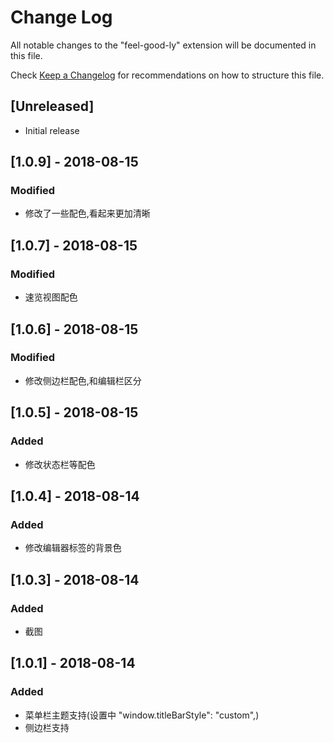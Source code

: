 # Change Log
All notable changes to the "feel-good-ly" extension will be documented in this file.

Check [Keep a Changelog](http://keepachangelog.com/) for recommendations on how to structure this file.

## [Unreleased]
- Initial release

## [1.0.9] - 2018-08-15
### Modified
- 修改了一些配色,看起来更加清晰

## [1.0.7] - 2018-08-15
### Modified
- 速览视图配色

## [1.0.6] - 2018-08-15
### Modified
- 修改侧边栏配色,和编辑栏区分

## [1.0.5] - 2018-08-15
### Added
- 修改状态栏等配色

## [1.0.4] - 2018-08-14
### Added
- 修改编辑器标签的背景色

## [1.0.3] - 2018-08-14
### Added
- 截图

## [1.0.1] - 2018-08-14
### Added
- 菜单栏主题支持(设置中 "window.titleBarStyle": "custom",)
- 侧边栏支持

